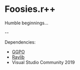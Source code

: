 # Foosies.r++

Humble beginnings...

--

Dependencies:

- [GGPO](http://ggpo.net/)
- [Raylib](https://www.raylib.com/)
- Visual Studio Community 2019
